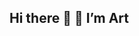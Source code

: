 ## Hi there 👋  🎨 I’m Art

<!--
**simonzambrano/simonzambrano** is a ✨ _special_ ✨ repository because its `README.md` (this file) appears on your GitHub profile.

Here are some ideas to get you started:
- 🎨 I’m Art
- 🔭 I’m currently working on ...
- 🌱 I’m currently learning ...
- 👯 I’m looking to collaborate on ...
- 🤔 I’m looking for help with ...
- 💬 Ask me about ...
- 📫 How to reach me: ...
- 😄 Pronouns: ...
- ⚡ Fun fact: ...
-->
